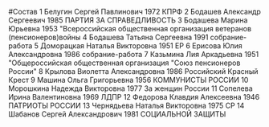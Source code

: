 #Состав
1 Белугин Сергей Павлинович 1972 КПРФ
2 Бодашев Александр Сергеевич 1985 ПАРТИЯ ЗА СПРАВЕДЛИВОСТЬ
3 Бодашева Марина Юрьевна 1953 \"Всероссийская общественная организация ветеранов (пенсионеров)войны
4 Бодашева Татьяна Сергеевна 1991 собрание-работа
5 Доморацкая Наталья Викторовна 1951 ЕР
6 Ерисова Юлия Александровна 1986 собрание-работа
7 Казьмина Лия Аркадьевна 1951 \"Общероссийская общественная организация \"Союз пенсионеров России\"
8 Крылова Виолетта Александровна 1986 Российский Красный Крест
9 Машина Ольга Григорьевна 1956 КОММУНИСТЫ РОССИИ
10 Морошкина Надежда Викторовна 1977 За женщин России
11 Сопелева Ирина Валентиновна 1969 ЛДПР
12 Федорова Клавдия Алексеевна 1946 ПАТРИОТЫ РОССИИ
13 Чернядьева Наталья Викторовна 1975 СР
14 Шабанов Сергей Александрович 1981 СОЦИАЛЬНОЙ ЗАЩИТЫ
